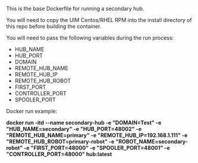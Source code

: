 This is the base Dockerfile for running a secondary hub.

You will need to copy the UIM Centos/RHEL RPM into the install directory of this repo before building the container.

You will need to pass the following variables during the run process:

* HUB\_NAME
* HUB\_PORT
* DOMAIN
* REMOTE\_HUB\_NAME
* REMOTE\_HUB\_IP
* REMOTE\_HUB\_ROBOT
* FIRST\_PORT
* CONTROLLER\_PORT
* SPOOLER\_PORT

Docker run example: 

**docker run -itd --name secondary-hub -e "DOMAIN=Test" -e "HUB\_NAME=secondary" -e "HUB\_PORT=48002" -e "REMOTE\_HUB\_NAME=primary" -e "REMOTE\_HUB\_IP=192.168.1.111" -e "REMOTE\_HUB\_ROBOT=primary-robot" -e "ROBOT\_NAME=secondary-robot" -e "FIRST\_PORT=48000" -e "SPOOLER\_PORT=48001" -e "CONTROLLER\_PORT=48000" hub:latest**
